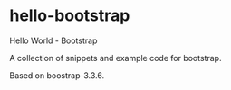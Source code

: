 # hello-bootstrap

Hello World - Bootstrap

A collection of snippets and example code for bootstrap.

Based on boostrap-3.3.6.
